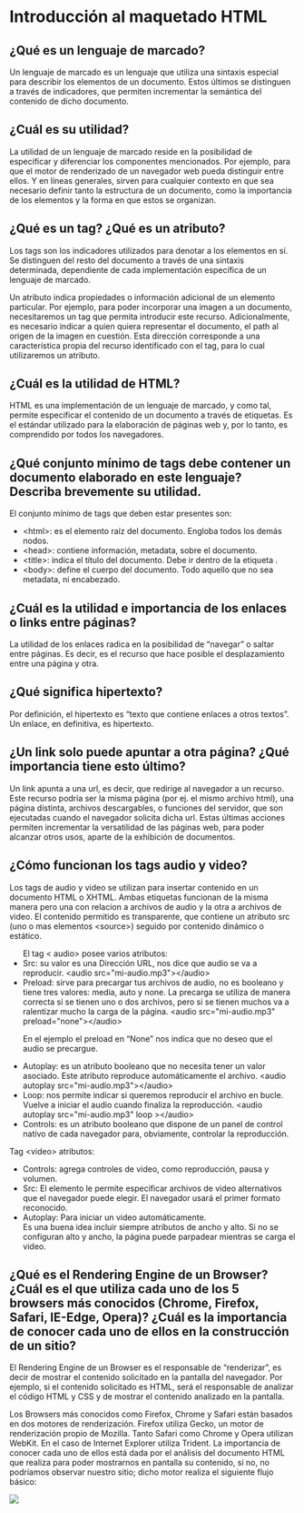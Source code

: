 # Introducción al maquetado HTML

## ¿Qué es un lenguaje de marcado?  

Un lenguaje de marcado es un lenguaje que utiliza una sintaxis especial para describir los elementos de un documento. Estos últimos se distinguen a través de indicadores, que permiten incrementar la semántica del contenido de dicho documento. 

## ¿Cuál es su utilidad?

La utilidad de un lenguaje de marcado reside en la posibilidad de especificar y diferenciar los componentes mencionados. Por ejemplo, para que el motor de renderizado de un navegador web pueda distinguir entre ellos. Y en líneas generales, sirven para cualquier contexto en que sea necesario definir tanto la estructura de un documento, como la importancia de los elementos y la forma en que estos se organizan. 

## ¿Qué es un tag? ¿Qué es un atributo?

Los tags son los indicadores utilizados para denotar a los elementos en sí. Se distinguen del resto del documento a través de una sintaxis determinada, dependiente de cada implementación específica de un lenguaje de marcado. 

Un atributo indica propiedades o información adicional de un elemento particular. Por ejemplo, para poder incorporar una imagen a un documento, necesitaremos un tag que permita introducir este recurso. Adicionalmente, es necesario indicar a quien quiera representar el documento, el path al origen de la imagen en cuestión. Esta dirección corresponde a una característica propia del recurso identificado con el tag, para lo cual utilizaremos un atributo.

## ¿Cuál es la utilidad de HTML? 

HTML es una implementación de un lenguaje de marcado, y como tal, permite especificar el contenido de un documento a través de etiquetas. Es el estándar utilizado para la elaboración de páginas web y, por lo tanto, es comprendido por todos los navegadores.  

## ¿Qué conjunto mínimo de tags debe contener un documento elaborado en este lenguaje? Describa brevemente su utilidad.

El conjunto mínimo de tags que deben estar presentes son:
<ul>
 <li>&lt;html>: es el elemento raíz del documento. Engloba todos los demás nodos.</li>
 <li>&lt;head>: contiene información, metadata, sobre el documento. </li>
 <li>&lt;title>: indica el título del documento. Debe ir dentro de la etiqueta <head>. </li>
 <li>&lt;body>: define el cuerpo del documento. Todo aquello que no sea metadata, ni encabezado. </li>
</ul>
 
## ¿Cuál es la utilidad e importancia de los enlaces o links entre páginas?  

La utilidad de los enlaces radica en la posibilidad de “navegar” o saltar entre páginas. Es decir, es el recurso que hace posible el desplazamiento entre una página y otra. 

## ¿Qué significa hipertexto?

Por definición, el hipertexto es “texto que contiene enlaces a otros textos”. Un enlace, en definitiva, es hipertexto. 

## ¿Un link solo puede apuntar a otra página? ¿Qué importancia tiene esto último?

Un link apunta a una url, es decir, que redirige al navegador a un recurso. Este recurso podría ser la misma página (por ej. el mismo archivo html), una página distinta, archivos descargables, o funciones del servidor, que son ejecutadas cuando el navegador solicita dicha url. Estas últimas acciones permiten incrementar la versatilidad de las páginas web, para poder alcanzar otros usos, aparte de la exhibición de documentos.

## ¿Cómo funcionan los tags audio y video?
Los tags de audio y video se utilizan para insertar contenido en un documento HTML o XHTML. Ambas etiquetas funcionan de la misma manera pero una con relacion a archivos de audio y la otra a archivos de video. El contenido permitido es transparente, que contiene un atributo src (uno o mas elementos &lt;source>) seguido por contenido dinámico o estático.
<ul>
El tag &lt; audio> posee varios atributos:
   <li>Src: su valor es una Dirección URL, nos dice que audio se va a reproducir.
&lt;audio src="mi-audio.mp3">&lt;/audio></li>

  <li>Preload: sirve para precargar tus archivos de audio, no es booleano y tiene tres valores: media, auto y none. La precarga se utiliza de manera correcta si se tienen uno o dos archivos, pero si se tienen muchos va a ralentizar mucho la carga de la página.
&lt;audio src="mi-audio.mp3" preload="none">&lt;/audio></li>

En el ejemplo el preload en “None” nos indica que no deseo que el audio se precargue.
  <li>Autoplay: es un atributo booleano que no necesita tener un valor asociado. Este atributo reproduce automáticamente el archivo. 
&lt;audio autoplay src="mi-audio.mp3">&lt;/audio></li>

  <li>Loop: nos permite indicar si queremos reproducir el archivo en bucle. Vuelve a iniciar el audio cuando finaliza la reproducción. 
&lt;audio autoplay src="mi-audio.mp3" loop >&lt;/audio></li>

  <li>Controls: es un atributo booleano que dispone de un panel de control nativo de cada navegador para, obviamente, controlar la reproducción.</li>
</ul>

Tag &lt;video> atributos:
<ul>
 <li>Controls: agrega controles de video, como reproducción, pausa y volumen.</li>
 <li>Src: El elemento <source> le permite especificar archivos de video alternativos que el navegador puede elegir. El navegador usará el primer formato reconocido.</li>
 <li>Autoplay: Para iniciar un video automáticamente.</li>
 Es una buena idea incluir siempre atributos de ancho y alto. Si no se configuran alto y ancho, la página puede parpadear mientras se carga el video.
</ul>
  
## ¿Qué es el Rendering Engine de un Browser? ¿Cuál es el que utiliza cada uno de los 5 browsers más conocidos (Chrome, Firefox, Safari, IE-Edge, Opera)? ¿Cuál es la importancia de conocer cada uno de ellos en la construcción de un sitio?

El Rendering Engine de un Browser es el responsable de “renderizar”, es decir de mostrar el contenido solicitado en la pantalla del navegador. Por ejemplo, si el contenido solicitado es HTML, será el responsable de analizar el código HTML y CSS y de mostrar el contenido analizado en la pantalla.

Los Browsers más conocidos como Firefox, Chrome y Safari están basados en dos motores de renderización. Firefox utiliza Gecko, un motor de renderización propio de Mozilla. Tanto Safari como Chrome y Opera utilizan WebKit. En el caso de Internet Explorer utiliza Trident. 
La importancia de conocer cada uno de ellos está dada por el análisis del documento HTML que realiza para poder mostrarnos en pantalla su contenido, si no, no podríamos observar nuestro sitio; dicho motor realiza el siguiente flujo básico:

![](https://2.bp.blogspot.com/-sYd9VsZVp3A/V8OrSo1w3LI/AAAAAAAACq0/dz6AAsOo_D8pGykDzQ1bDkVd65Tuchs6QCEw/s1600/4.jpg)
